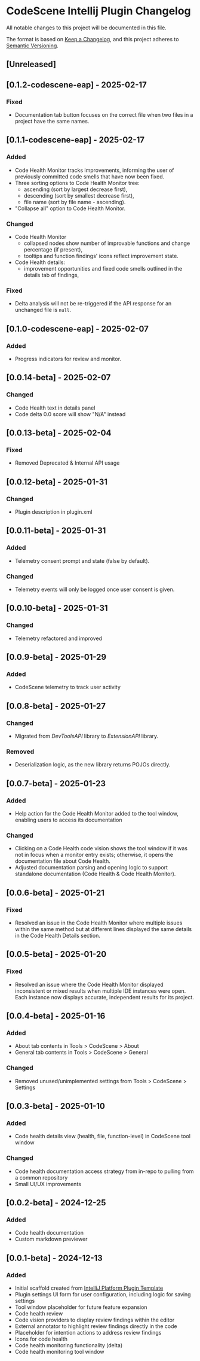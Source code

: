 # CodeScene Intellij Plugin Changelog

All notable changes to this project will be documented in this file.

The format is based on [Keep a Changelog](https://keepachangelog.com/en/1.1.0/),
and this project adheres to [Semantic Versioning](https://semver.org/spec/v2.0.0.html).

## [Unreleased]
## [0.1.2-codescene-eap] - 2025-02-17
### Fixed
- Documentation tab button focuses on the correct file when two files in a project have the same names.

## [0.1.1-codescene-eap] - 2025-02-17
### Added
- Code Health Monitor tracks improvements, informing the user of previously committed code smells that have now been fixed.
- Three sorting options to Code Health Monitor tree:
    - ascending (sort by largest decrease first),
    - descending (sort by smallest decrease first),
    - file name (sort by file name - ascending).
- "Collapse all" option to Code Health Monitor.

### Changed
- Code Health Monitor
  - collapsed nodes show number of improvable functions and change percentage (if present),
  - tooltips and function findings' icons reflect improvement state.
- Code Health details:
  - improvement opportunities and fixed code smells outlined in the details tab of findings,

### Fixed
- Delta analysis will not be re-triggered if the API response for an unchanged file is `null`.

## [0.1.0-codescene-eap] - 2025-02-07
### Added
- Progress indicators for review and monitor.

## [0.0.14-beta] - 2025-02-07
### Changed
- Code Health text in details panel
- Code delta 0.0 score will show "N/A" instead

## [0.0.13-beta] - 2025-02-04
### Fixed
- Removed Deprecated & Internal API usage

## [0.0.12-beta] - 2025-01-31
### Changed
- Plugin description in plugin.xml

## [0.0.11-beta] - 2025-01-31
### Added
- Telemetry consent prompt and state (false by default).

### Changed
- Telemetry events will only be logged once user consent is given.

## [0.0.10-beta] - 2025-01-31
### Changed
- Telemetry refactored and improved

## [0.0.9-beta] - 2025-01-29
### Added
- CodeScene telemetry to track user activity

## [0.0.8-beta] - 2025-01-27
### Changed
- Migrated from *DevToolsAPI* library to *ExtensionAPI* library.

### Removed
- Deserialization logic, as the new library returns POJOs directly.

## [0.0.7-beta] - 2025-01-23
### Added
- Help action for the Code Health Monitor added to the tool window, enabling users to access its documentation

### Changed
- Clicking on a Code Health code vision shows the tool window if it was not in focus when a monitor entry exists; otherwise, it opens the documentation file about Code Health. 
- Adjusted documentation parsing and opening logic to support standalone documentation (Code Health & Code Health Monitor).

## [0.0.6-beta] - 2025-01-21
### Fixed
- Resolved an issue in the Code Health Monitor where multiple issues within the same method but at different lines displayed the same details in the Code Health Details section.

## [0.0.5-beta] - 2025-01-20
### Fixed
- Resolved an issue where the Code Health Monitor displayed inconsistent or mixed results when multiple IDE instances were open. Each instance now displays accurate, independent results for its project.

## [0.0.4-beta] - 2025-01-16
### Added
- About tab contents in Tools > CodeScene > About
- General tab contents in Tools > CodeScene > General

### Changed
- Removed unused/unimplemented settings from Tools > CodeScene > Settings

## [0.0.3-beta] - 2025-01-10
### Added
- Code health details view (health, file, function-level) in CodeScene tool window

### Changed
- Code health documentation access strategy from in-repo to pulling from a common repository
- Small UI/UX improvements

## [0.0.2-beta] - 2024-12-25
### Added
- Code health documentation
- Custom markdown previewer

## [0.0.1-beta] - 2024-12-13
### Added
- Initial scaffold created from [IntelliJ Platform Plugin Template](https://github.com/JetBrains/intellij-platform-plugin-template)
- Plugin settings UI form for user configuration, including logic for saving settings
- Tool window placeholder for future feature expansion
- Code health review
- Code vision providers to display review findings within the editor
- External annotator to highlight review findings directly in the code
- Placeholder for intention actions to address review findings
- Icons for code health
- Code health monitoring functionality (delta)
- Code health monitoring tool window

